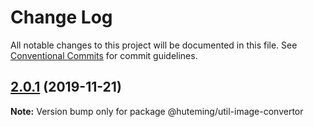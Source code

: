 # Change Log

All notable changes to this project will be documented in this file.
See [Conventional Commits](https://conventionalcommits.org) for commit guidelines.

## [2.0.1](https://github.com/huteming/huteming-ui/compare/@huteming/util-image-convertor@2.0.0...@huteming/util-image-convertor@2.0.1) (2019-11-21)

**Note:** Version bump only for package @huteming/util-image-convertor
